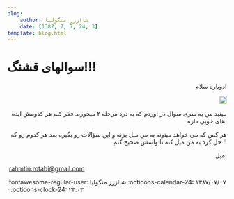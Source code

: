```yaml
---
blog:
    author: شااززز منگولیا
    date: [1387, 7, 7, 24, 3]
template: blog.html
---
```

# سوالهاى قشنگ!!!

<div class="cnt">
<p align="right">دوباره سلام!</p>
<p align="right"><img height="18" src="http://blogfa.com/images/smileys/03.gif" width="18"/></p>
<p align="right">ببینید من یه سرى سوال در اوردم که به درد مرحله ۲ میخوره. فکر کنم هر کدومش ایده هاى خوبى داره.</p>
<p align="right">هر کس که مى خواهد میتونه به من میل بزنه و این سؤالات رو بگیره بعد هر کدوم رو که حل کرد به من میل کنه تا واسش صحیح کنم !!</p>
<p align="right">میل:</p><p> <a href="mailto:rahmtin.rotabi@gmail.com%D9%85%DB%8C%D9%84">rahmtin.rotabi@gmail.com</a></p>
</div>

<div class="blog-info" markdown>
<span class="blog-author">
:fontawesome-regular-user: شااززز منگولیا
</span>
<span class="blog-date">
:octicons-calendar-24: ۱۳۸۷/۰۷/۰۷ · :octicons-clock-24: ۲۴:۰۳
</span>
</div>

